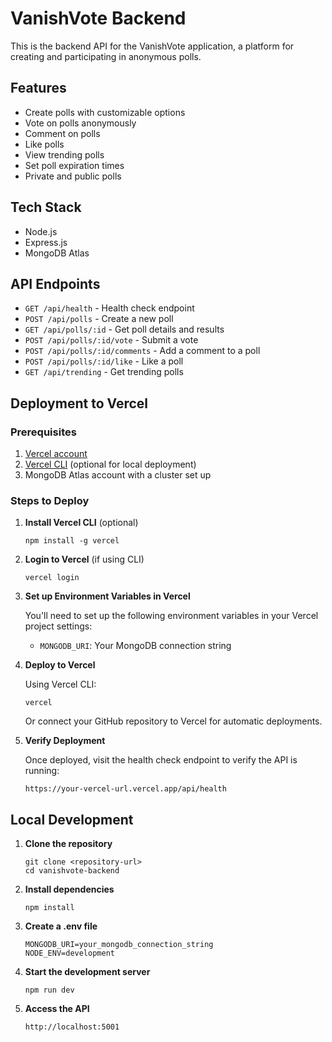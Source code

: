 # VanishVote Backend

This is the backend API for the VanishVote application, a platform for creating and participating in anonymous polls.

## Features

- Create polls with customizable options
- Vote on polls anonymously
- Comment on polls
- Like polls
- View trending polls
- Set poll expiration times
- Private and public polls

## Tech Stack

- Node.js
- Express.js
- MongoDB Atlas

## API Endpoints

- `GET /api/health` - Health check endpoint
- `POST /api/polls` - Create a new poll
- `GET /api/polls/:id` - Get poll details and results
- `POST /api/polls/:id/vote` - Submit a vote
- `POST /api/polls/:id/comments` - Add a comment to a poll
- `POST /api/polls/:id/like` - Like a poll
- `GET /api/trending` - Get trending polls

## Deployment to Vercel

### Prerequisites

1. [Vercel account](https://vercel.com/signup)
2. [Vercel CLI](https://vercel.com/download) (optional for local deployment)
3. MongoDB Atlas account with a cluster set up

### Steps to Deploy

1. **Install Vercel CLI** (optional)
   ```
   npm install -g vercel
   ```

2. **Login to Vercel** (if using CLI)
   ```
   vercel login
   ```

3. **Set up Environment Variables in Vercel**
   
   You'll need to set up the following environment variables in your Vercel project settings:
   
   - `MONGODB_URI`: Your MongoDB connection string

4. **Deploy to Vercel**
   
   Using Vercel CLI:
   ```
   vercel
   ```
   
   Or connect your GitHub repository to Vercel for automatic deployments.

5. **Verify Deployment**
   
   Once deployed, visit the health check endpoint to verify the API is running:
   ```
   https://your-vercel-url.vercel.app/api/health
   ```

## Local Development

1. **Clone the repository**
   ```
   git clone <repository-url>
   cd vanishvote-backend
   ```

2. **Install dependencies**
   ```
   npm install
   ```

3. **Create a .env file**
   ```
   MONGODB_URI=your_mongodb_connection_string
   NODE_ENV=development
   ```

4. **Start the development server**
   ```
   npm run dev
   ```

5. **Access the API**
   ```
   http://localhost:5001
   ``` 